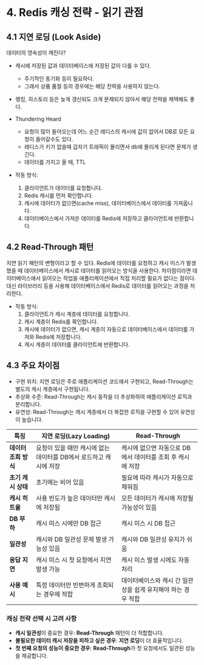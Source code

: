 # 4. Redis 캐싱 전략 - 읽기 관점
## 4.1 지연 로딩 (Look Aside)
데이터의 영속성이 깨진다?
- 캐시에 저장된 값과 데이터베이스에 저장된 값이 다를 수 있다.
	- 주기적인 동기화 등이 필요하다.
	- 그래서 상품 품절 등의 경우에는 해당 전략을 사용하지 않는다.
- 랭킹, 히스토리 등은 늦게 갱신되도 크게 문제되지 않아서 해당 전략을 채택해도 좋다.
- Thundering Heard
	- 요청이 많이 들어오는데 어느 순간 레디스의 캐시에 값이 없어서 DB로 모든 요청이 들어갈수도 있다.
	- 레디스가 키가 없을때 갑자기 트래픽이 몰리면서 db에 몰리게 된다면 문제가 생긴다.
	- 데이터를 가지고 올 때, TTL

- 작동 방식:
	1. 클라이언트가 데이터를 요청합니다.
	2. Redis 캐시를 먼저 확인합니다.
	3. 캐시에 데이터가 없으면(cache miss), 데이터베이스에서 데이터를 가져옵니다.
	4. 데이터베이스에서 가져온 데이터를 Redis에 저장하고 클라이언트에 반환합니다.


## 4.2 Read-Through 패턴
지연 읽기 패턴의 변형이라고 할 수 있다.
Redis에 데이터를 요청하고 캐시 미스가 발생했을 때 데이터베이스에서 캐시로 데이터를 읽어오는 방식을 사용한다. 차이점이라면 데이터베이스에서 읽어오는 작업을 애플리케이션에서 직접 처리할 필요가 없다는 점이다. 대신 라이브러리 등을 사용해 데이터베이스에서 Redis로 데이터를 읽어오는 과정을 처리한다.

- 작동 방식:
	1. 클라이언트가 캐시 계층에 데이터를 요청합니다.
	2. 캐시 계층이 Redis를 확인합니다.
	3. 캐시에 데이터가 없으면, 캐시 계층이 자동으로 데이터베이스에서 데이터를 가져와 Redis에 저장합니다.
	4. 캐시 계층이 데이터를 클라이언트에 반환합니다.

## 4.3 주요 차이점
- 구현 위치: 지연 로딩은 주로 애플리케이션 코드에서 구현되고, Read-Through는 별도의 캐시 계층에서 구현됩니다.
- 추상화 수준: Read-Through는 캐시 동작을 더 추상화하여 애플리케이션 로직과 분리합니다.
- 유연성: Read-Through는 캐시 계층에서 더 복잡한 로직을 구현할 수 있어 유연성이 높습니다.

| **특징**        | **지연 로딩(Lazy Loading)**                | **Read-Through**                   |
| ------------- | -------------------------------------- | ---------------------------------- |
| **데이터 조회 방식** | 요청이 있을 때만 캐시에 없는 데이터를 DB에서 로드하고 캐시에 저장 | 캐시에 없으면 자동으로 DB에서 데이터를 조회 후 캐시에 저장 |
| **초기 캐시 상태**  | 초기에는 비어 있음                             | 필요에 따라 캐시가 자동으로 채워짐                |
| **캐시 히트율**    | 사용 빈도가 높은 데이터만 캐시에 저장됨                 | 모든 데이터가 캐시에 저장될 가능성이 있음            |
| **DB 부하**     | 캐시 미스 시에만 DB 접근                        | 캐시 미스 시 DB 접근                      |
| **일관성**       | 캐시와 DB 일관성 문제 발생 가능성 있음                | 캐시와 DB 일관성 유지가 쉬움                  |
| **응답 지연**     | 캐시 미스 시 첫 요청에서 지연 발생 가능                | 캐시 미스 발생 시에도 자동 처리                 |
| **사용 예시**     | 특정 데이터만 빈번하게 조회되는 경우에 적합               | 데이터베이스와 캐시 간 일관성을 쉽게 유지해야 하는 경우 적합 |
### 캐싱 전략 선택 시 고려 사항
- **캐시 일관성**이 중요한 경우: **Read-Through** 패턴이 더 적합합니다.
- **불필요한 데이터 캐시 저장을 피하고 싶은 경우**: **지연 로딩**이 더 효율적입니다.
- **첫 번째 요청의 성능이 중요한 경우**: **Read-Through**가 첫 요청에서도 일관된 성능을 제공합니다.